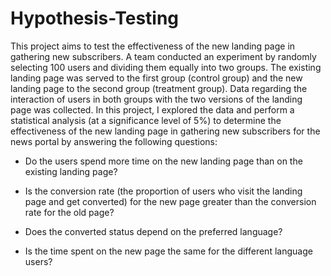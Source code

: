 # Hypothesis-Testing
This project aims to test the effectiveness of the new landing page in gathering new subscribers. A team conducted an experiment by randomly selecting 100 users and dividing them equally into two groups. The existing landing page was served to the first group (control group) and the new landing page to the second group (treatment group). Data regarding the interaction of users in both groups with the two versions of the landing page was collected. In this project, I explored the data and perform a statistical analysis (at a significance level of 5%) to determine the effectiveness of the new landing page in gathering new subscribers for the news portal by answering the following questions:

* Do the users spend more time on the new landing page than on the existing landing page?

* Is the conversion rate (the proportion of users who visit the landing page and get converted) for the new page greater than the conversion rate for the old page?

* Does the converted status depend on the preferred language?

* Is the time spent on the new page the same for the different language users?
